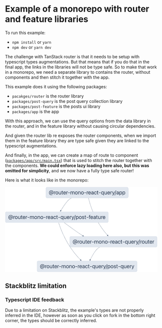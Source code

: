 # Example of a monorepo with router and feature libraries

To run this example:

- `npm install` or `yarn`
- `npm dev` or `yarn dev`

The challenge with TanStack router is that it needs to be setup with typescript types augmentations. But that means that if you do that in the final app, the links in the libraries will not be type safe. So to make that work in a monorepo, we need a separate library to contains the router, without components and then stitch it together with the app.

This example does it using the following packages:

- `pacakges/router` is the router library
- `packages/post-query` is the post query collection library
- `packages/post-feature` is the posts ui library
- `packages/app` is the app

With this approach, we can use the query options from the data library in the router, and in the feature library without causing circular dependencies.

And given the router lib re exposes the router components, when we import them in the feature library they are type safe given they are linked to the typescript augmentations.

And finally, in the app, we can create a map of route to component ([`packages/app/src/main.tsx`](./packages/app/src/main.tsx)) that is used to stitch the router together with the components. **We could enforce lazy loading here also, but this was omitted for simplicity**, and we now have a fully type safe router!

Here is what it looks like in the monorepo:

![graph](./assets/graph.png)

## Stackblitz limitation

### Typescript IDE feedback

Due to a limitation on Stackblitz, the example's types are not properly inferred in the IDE, however as soon as you click on fork in the bottom right corner, the types should be correctly inferred.
